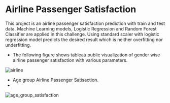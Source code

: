 # Airline Passenger Satisfaction
This project is an airline passenger satisfaction prediction with train and test data.  Machine Learning models, Logistic Regression and Random Forest Classifier are applied in this challenge.  Using standard scaler with logistic regression model predicts the desired result which is neither overfitting nor underfitting.

* The following figure shows tableau public visualization of gender wise airline passenger satisfaction with various parameters.


![airline](https://user-images.githubusercontent.com/83611005/143969976-9a91f465-d508-4f77-975f-15b86bb3d99c.png)

* Age group Airline Passenger Satisaction.
* 

![age_group_satisfaction](https://user-images.githubusercontent.com/83611005/145314909-edcbea42-d390-4598-a8f4-26e36a3bf292.png)

